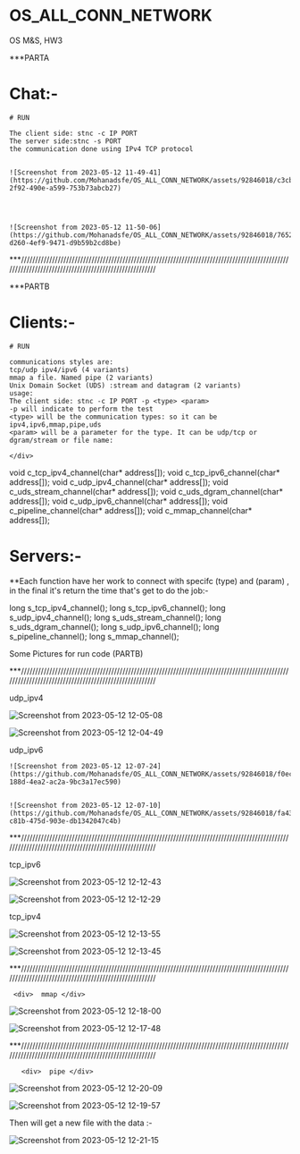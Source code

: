 # OS_ALL_CONN_NETWORK


OS
M&S, HW3

***PARTA

# Chat:- 

    # RUN

    The client side: stnc -c IP PORT
    The server side:stnc -s PORT
    the communication done using IPv4 TCP protocol

    
    ![Screenshot from 2023-05-12 11-49-41](https://github.com/Mohanadsfe/OS_ALL_CONN_NETWORK/assets/92846018/c3cbcb52-2f92-490e-a599-753b73abcb27)




    ![Screenshot from 2023-05-12 11-50-06](https://github.com/Mohanadsfe/OS_ALL_CONN_NETWORK/assets/92846018/7652a8a5-d260-4ef9-9471-d9b59b2cd8be)

***///////////////////////////////////////////////////////////////////////////////////////////////////////////////////////////////////////////////////




***PARTB

# Clients:- 

    # RUN
    
  <div> 
  
    communications styles are:
    tcp/udp ipv4/ipv6 (4 variants)
    mmap a file. Named pipe (2 variants)
    Unix Domain Socket (UDS) :stream and datagram (2 variants)
    usage:
    The client side: stnc -c IP PORT -p <type> <param>
    -p will indicate to perform the test
    <type> will be the communication types: so it can be ipv4,ipv6,mmap,pipe,uds
    <param> will be a parameter for the type. It can be udp/tcp or dgram/stream or file name:
 
    </div> 

    
<a>
    
void c_tcp_ipv4_channel(char* address[]);
void c_tcp_ipv6_channel(char* address[]);
void c_udp_ipv4_channel(char* address[]);
void c_uds_stream_channel(char* address[]);
void c_uds_dgram_channel(char* address[]);
void c_udp_ipv6_channel(char* address[]);
void c_pipeline_channel(char* address[]);
void c_mmap_channel(char* address[]);

</a>





# Servers:- 

**Each function have her work to connect with specifc (type) and (param) , in the final it's return the time that's get to do the job:- 

<a> 

long s_tcp_ipv4_channel();
long s_tcp_ipv6_channel();
long s_udp_ipv4_channel();
long s_uds_stream_channel();
long s_uds_dgram_channel();
long s_udp_ipv6_channel();
long s_pipeline_channel();
long s_mmap_channel();

</a>


  <div> Some Pictures for run code (PARTB) </div> 

***///////////////////////////////////////////////////////////////////////////////////////////////////////////////////////////////////////////////////

  
  
  <div>  udp_ipv4 </div> 
  
  ![Screenshot from 2023-05-12 12-05-08](https://github.com/Mohanadsfe/OS_ALL_CONN_NETWORK/assets/92846018/62f69e22-9de3-4bd7-a6c7-4cd4d8f134df)

  
  ![Screenshot from 2023-05-12 12-04-49](https://github.com/Mohanadsfe/OS_ALL_CONN_NETWORK/assets/92846018/42285532-b7f9-45bb-9484-b4eff841cf4b)


   <div>  udp_ipv6 </div> 
  
    ![Screenshot from 2023-05-12 12-07-24](https://github.com/Mohanadsfe/OS_ALL_CONN_NETWORK/assets/92846018/f0ec6cdb-188d-4ea2-ac2a-9bc3a17ec590)

  
    ![Screenshot from 2023-05-12 12-07-10](https://github.com/Mohanadsfe/OS_ALL_CONN_NETWORK/assets/92846018/fa43e534-c81b-475d-903e-db1342047c4b)

 ***///////////////////////////////////////////////////////////////////////////////////////////////////////////////////////////////////////////////////
  
  
   <div>  tcp_ipv6 </div> 

  ![Screenshot from 2023-05-12 12-12-43](https://github.com/Mohanadsfe/OS_ALL_CONN_NETWORK/assets/92846018/0af77187-df9a-4282-b223-0e0024fcd10f)

  
  ![Screenshot from 2023-05-12 12-12-29](https://github.com/Mohanadsfe/OS_ALL_CONN_NETWORK/assets/92846018/bb4feb0b-8d10-43e1-bac2-0010c4c6acd6)

  
   <div>  tcp_ipv4 </div> 

  
  ![Screenshot from 2023-05-12 12-13-55](https://github.com/Mohanadsfe/OS_ALL_CONN_NETWORK/assets/92846018/58806f8f-99c4-42e6-8ac4-b63fbecb8ccb)


  ![Screenshot from 2023-05-12 12-13-45](https://github.com/Mohanadsfe/OS_ALL_CONN_NETWORK/assets/92846018/39633657-9783-4f9f-bc4d-2b32b168011a)

  
  
 ***///////////////////////////////////////////////////////////////////////////////////////////////////////////////////////////////////////////////////

     <div>  mmap </div> 

  
  ![Screenshot from 2023-05-12 12-18-00](https://github.com/Mohanadsfe/OS_ALL_CONN_NETWORK/assets/92846018/5b53d727-7ba3-4dbe-86b9-2fd1f257fb9e)
  
  
  ![Screenshot from 2023-05-12 12-17-48](https://github.com/Mohanadsfe/OS_ALL_CONN_NETWORK/assets/92846018/c4dd1e7e-abc0-40c1-a9d1-4ea698ca85d0)
  
  
   ***///////////////////////////////////////////////////////////////////////////////////////////////////////////////////////////////////////////////////

       <div>  pipe </div> 
  
  ![Screenshot from 2023-05-12 12-20-09](https://github.com/Mohanadsfe/OS_ALL_CONN_NETWORK/assets/92846018/017bc8fd-7dda-42c0-b022-d65e703a43e4)
  
  
  ![Screenshot from 2023-05-12 12-19-57](https://github.com/Mohanadsfe/OS_ALL_CONN_NETWORK/assets/92846018/096d3f46-6a5b-4562-821e-44255b42b82b)

  
  
  <div> Then will get a new file with the data :- </div> 
  
  
  ![Screenshot from 2023-05-12 12-21-15](https://github.com/Mohanadsfe/OS_ALL_CONN_NETWORK/assets/92846018/31afdaff-8ee0-4d9b-8ae4-908f7b38eb5b)

  
  
  

  
  


  
  


